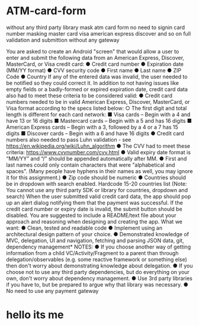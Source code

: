 # ATM-card-form
without any third party library mask atm card form
no need to signin
card number masking
master card
visa
american express
discover
and so on
full validation and submittion without any gateway

You are asked to create an Android "screen" that would allow a user to enter and submit
the following data from an American Express, Discover, MasterCard, or Visa credit card:
● Credit card number
● Expiration date (MM/YY format)
● CVV security code
● First name
● Last name
● ZIP Code
● Country
If any of the entered data was invalid, the user needed to be notified so they could
correct it. In addition to not having issues like empty fields or a badly-formed or expired
expiration date, credit card data also had to meet these criteria to be considered valid:
● Credit card numbers needed to be in valid American Express, Discover,
MasterCard, or Visa format according to the specs listed below:
○ The first digit and total length is different for each card network:
■ Visa cards – Begin with a 4 and have 13 or 16 digits
■ Mastercard cards – Begin with a 5 and has 16 digits
■ American Express cards – Begin with a 3, followed by a 4 or a 7
has 15 digits
■ Discover cards – Begin with a 6 and have 16 digits
● Credit card numbers also needed to pass Luhn validation - see
https://en.wikipedia.org/wiki/Luhn_algorithm
● The CVV had to meet these criteria: https://www.cvvnumber.com/cvv.html
● Valid expiry date format is “MM/YY” and “/” should be appended automatically
after MM.
● First and last names could only contain characters that were "alphabetical and
spaces". (Many people have hyphens in their names as well, you may ignore it
for this assignment.)
● Zip code should be numeric
● Countries should be in dropdown with search enabled. Hardcode 15-20 countries
list (Note: You cannot use any third party SDK or library for countries, dropdown
and search)
When the user submitted valid credit card data, the app should pop up an alert dialog
notifying them that the payment was successful. If the credit card number or expiry date
is invalid, the submit button should be disabled.
You are suggested to include a README/text file about your approach and reasoning
when designing and creating the app.
What we want:
● Clean, tested and readable code
● Implement using an architectural design pattern of your choice.
● Demonstrated knowledge of MVC, delegation, UI and navigation, fetching and
parsing JSON data, git, dependency management*
NOTES:
● If you choose another way of getting information from a child
VC/Activity/Fragment to a parent than through delegation/observables (e.g. some
reactive framework or something else) then don't worry about demonstrating
knowledge about delegation.
● If you choose not to use any third party dependencies, but do everything on your
own, don't worry about dependency management.
● Use 3rd party libraries if you have to, but be prepared to argue why that library
was necessary.
● No need to use any payment gateway

<h1>
hello its me
</h1>

